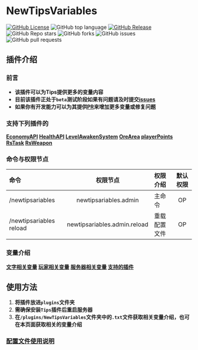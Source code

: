 # NewTipsVariables
[![GitHub License](https://img.shields.io/github/license/stevei5mc/NewTipsVariables?style=plastic)](LICENSE)
![GitHub top language](https://img.shields.io/github/languages/top/stevei5mc/NewTipsVariables?style=plastic)
[![GitHub Release](https://img.shields.io/github/v/release/stevei5mc/NewTipsVariables?style=plastic&color=drak%20green)](https://github.com/stevei5mc/NewTipsVariables/releases)  
![GitHub Repo stars](https://img.shields.io/github/stars/stevei5mc/NewTipsVariables?style=plastic)
![GitHub forks](https://img.shields.io/github/forks/stevei5mc/NewTipsVariables?style=plastic)
![GitHub issues](https://img.shields.io/github/issues/stevei5mc/NewTipsVariables?style=plastic&color=linkGreen)
![GitHub pull requests](https://img.shields.io/github/issues-pr/stevei5mc/NewTipsVariables?style=plastic)  
## **插件介绍**
### **前言**
- **该插件可以为Tips提供更多的变量内容**  
- **目前该插件正处于`beta`测试阶段如果有问题请及时提交[issues](https://github.com/stevei5mc/NewTipsVariables/issues)**  
- **如果你有开发能力可以为其提供[PR](https://github.com/stevei5mc/NewTipsVariables/pulls)来增加更多变量或修复问题**
### **支持下列插件的**
**[EconomyAPI][i1] [HealthAPI][i1] [LevelAwakenSystem][i1] [OreArea][i1] [playerPoints][i1] [RsTask][i1] [RsWeapon][i1]** 
### **命令与权限节点**
|命令|权限节点|权限介绍|默认权限|
|:-|:-:|:-|:-:|
|/newtipsariables|newtipsariables.admin|主命令|OP|
|/newtipsariables reload|newtipsariables.admin.reload|重载配置文件|OP|
### **变量介绍**
**[文字相关变量][i2] [玩家相关变量][i3] [服务器相关变量][i4] [支持的插件][i1]**
## **使用方法**
1. **将插件放进`plugins`文件夹**  
2. **需确保安装`Tips`插件后重启服务器**  
3. **在`/plugins/NewTipsVariables`文件夹中的`.txt`文件获取相关变量介绍，也可在本页面获取相关的变量介绍**  
### **[配置文件使用说明][i5]**

[i1]: ./docs/SupportPluginsVariables.md "点击查看变量文档"
[i2]: ./docs/text-variables.md "点击查看变量文档"
[i3]: ./docs/player-variables.md "点击查看变量文档"
[i4]: ./docs/server-variables.md "点击查看变量文档"
[i5]: ./docs/config-info.md "点击查看配置文件相关介绍"